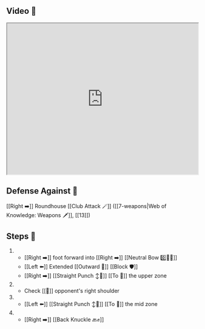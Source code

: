 ## Video 🎥

<iframe src="https://www.youtube.com/embed/1qt9F2ogbMA?start=312" width="100%" height="400"></iframe>

## Defense Against 🤺

[[Right ➡️]] Roundhouse [[Club Attack 🪄]] ([[7-weapons|Web of Knowledge: Weapons 🗡️]], [[13]])

## Steps 👣

1. - [[Right ➡️]] foot forward into [[Right ➡️]] [[Neutral Bow 0️⃣🧍‍♂️]] 
    - [[Left ⬅️]] Extended [[Outward 🔼]] [[Block 🛡️]] 
    - [[Right ➡️]] [[Straight Punch ↕️👊]] [[To 🎯]] the upper zone
2. - Check [[🎯]] opponent's right shoulder
3. - [[Left ⬅️]] [[Straight Punch ↕️👊]] [[To 🎯]] the mid zone
4. - [[Right ➡️]] [[Back Knuckle 🔙✊]]
